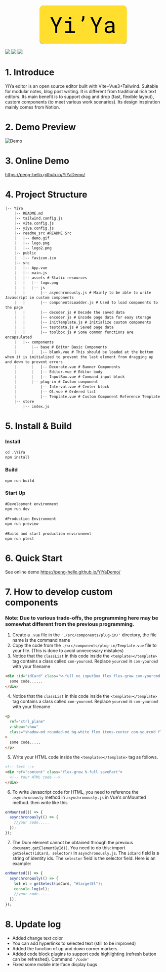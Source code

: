<p align="center">
<a href="https://peng-hello.github.io/YiYaDemo/">
<img src="./logo2.png">
</a>
<p>
<img src="https://img.shields.io/badge/build-passing-brightgreen">
<img src="https://img.shields.io/github/license/Peng-Hello/YiYa-Editor">
<img src="https://img.shields.io/badge/version-v1.1-blue">
</p>
</p>

# 1. Introduce

YiYa editor is an open source editor built with Vite+Vue3+Tailwind. Suitable for modular notes, blog post writing. It is different from traditional rich text editors. Its main benefit is to support drag and drop (fast, flexible layout), custom components (to meet various work scenarios). Its design inspiration mainly comes from Notion.

# 2. Demo Preview

![Demo](./demo.gif)

# 3. Online Demo

https://peng-hello.github.io/YiYaDemo/

# 4. Project Structure

```shell
|-- YiYa
    |-- README.md
    |-- tailwind.config.js
    |-- vite.config.js
    |-- yiya.config.js
    |-- readme_src #README Src
    |   |-- demo.gif
    |   |-- logo.png
    |   |-- logo2.png
    |-- public
    |   |-- favicon.ico
    |-- src
    |   |-- App.vue
    |   |-- main.js
    |   |-- assets # Static resources
    |   |   |-- logo.png
    |   |   |-- js
    |   |       |-- asynchronously.js # Mainly to be able to write Javascript in custom components
    |   |       |-- componentsLoadder.js # Used to load components to the page
    |   |       |-- decoder.js # Decode the saved data
    |   |       |-- encoder.js # Encode page data for easy storage
    |   |       |-- initTemplate.js # Initialize custom components
    |   |       |-- testdata.js # Saved page data
    |   |       |-- toolbox.js # Some common functions are encapsulated
    |   |-- components
    |       |-- base # Editor Basic Components
    |       |   |-- blank.vue # This should be loaded at the bottom when it is initialized to prevent the last element from dragging up and down to prevent errors
    |       |   |-- Decorate.vue # Banner Components
    |       |   |-- Editor.vue # Editor body
    |       |   |-- InputBox.vue # Command input block
    |       |-- plug-in # Custom component
    |           |-- Interval.vue # Center block
    |           |-- Ol.vue # Ordered list
    |           |-- Template.vue # Custom Component Reference Template
    |-- store
        |-- index.js
```

# 5. Install & Build

### Install

```shell
cd .\YiYa
npm install
```

### Build

```shell
npm run build
```

### Start Up

```shell
#Development environment
npm run dev

#Production Environment
npm run preview

#Build and start production environment
npm run ptest
```

# 6. Quick Start

See online demo https://peng-hello.github.io/YiYaDemo/

# 7. How to develop custom components

### Note: Due to various trade-offs, the programming here may be somewhat different from the previous programming.

1. Create a `.vue` file in the `'./src/components/plug-in/'` directory, the file name is the command name
2. Copy the code from the `./src/components/plug-in/Template.vue` file to your file. (This is done to avoid unnecessary mistakes)
3. Notice that the `classList` in this code inside the `<template></template>` tag contains a class called `com-yourcmd`. Replace `yourcmd` in `com-yourcmd` with your filename

```html
<div :id="idCard" class="w-full no_inputBox flex flex-grow com-yourcmd drag">
  some code......
</div>
```

4. Notice that the `classList` in this code inside the `<template></template>` tag contains a class called `com-yourcmd`. Replace `yourcmd` in `com-yourcmd` with your filename

```html
<p
  ref="ctrl_plane"
  v-show="show"
  class="shadow-md rounded-md bg-white flex items-center com-yourcmd flex-grow-0 space-x-1 w-16 justify-center mr-6"
>
  some code.....
</p>
```

5. Write your HTML code inside the `<template></template>` tag as follows.

```html
<!-- text -->
<div ref="content" class="flex-grow h-full savePart">
  <!-- Your HTML code -->
</div>
```

6. To write Javascript code for HTML, you need to reference the `asynchronously` method in `asynchronously.js` in Vue's onMounted method. then write like this

```js
onMounted(() => {
  asynchronously(() => {
    //your code.....
  });
});
```

7. The Dom element cannot be obtained through the previous `document.getElementById()`. You need to do this: import `getSelect(idCard, selector)` in `asynchronously.js`. The `idCard` field is a string of identity ids. The `selector` field is the selector field. Here is an example:

```js
onMounted(() => {
  asynchronously(() => {
    let el = getSelect(idCard, "#targetEl");
    console.log(el);
    //your code.....
  });
});
```

# 8. Update log

- Added change text color
- You can add hyperlinks to selected text (still to be improved)
- Added the function of up and down corner markers
- Added code block plugins to support code highlighting (refresh button can be refreshed). Command `'/code'`
- Fixed some mobile interface display bugs
